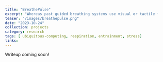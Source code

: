 ```yaml
---
title: "BreathePulse"
excerpt: "Whereas past guided breathing systems use visual or tactile feedback, we designed BreathePulse, an airflow-based system for reducing respiratory rate more naturally and unobtrusively. We evaluated BreathePulse in an intensive n-back task and provided guidelines for making future guided breathing devices more effortless and comfortable for users."
teaser: "/images/breathepulse.png"
date: "2023-10-24"
collection: projects
category: research
tags: [ ubiquitous-computing, respiration, entrainment, stress]
links:
---
```


Writeup coming soon!

